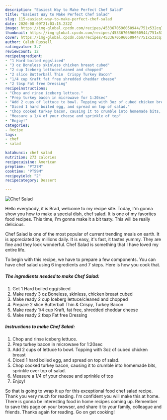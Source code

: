 ```yaml
---
description: "Easiest Way to Make Perfect Chef Salad"
title: "Easiest Way to Make Perfect Chef Salad"
slug: 115-easiest-way-to-make-perfect-chef-salad
date: 2020-08-09T21:03:15.232Z
image: https://img-global.cpcdn.com/recipes/4533670596050944/751x532cq70/chef-salad-recipe-main-photo.jpg
thumbnail: https://img-global.cpcdn.com/recipes/4533670596050944/751x532cq70/chef-salad-recipe-main-photo.jpg
cover: https://img-global.cpcdn.com/recipes/4533670596050944/751x532cq70/chef-salad-recipe-main-photo.jpg
author: Caleb Russell
ratingvalue: 3.7
reviewcount: 12
recipeingredient:
- "1 Hard boiled eggsliced"
- "3 oz Boneless skinless chicken breast cubed"
- "2 cup Iceberg lettucecleaned and chopped"
- "2 slice Butterball Thin  Crispy Turkey Bacon"
- "1/4 cup Kraft fat free shredded cheddar cheese"
- "2 tbsp Fat free Dressing"
recipeinstructions:
- "Chop and rinse iceberg lettuce."
- "Prep turkey bacon in microwave for 1:20sec"
- "Add 2 cups of lettuce to bowl. Topping with 3oz of cubed chicken breast"
- "Diced 1 hard boiled egg, and spread on top of salad."
- "Chop cooked turkey bacon, causing it to crumble into homemade bits, sprinkle over top of salad."
- "Measure a 1/4 of your cheese and sprinkle of top"
- "Enjoy!"
categories:
- Recipe
tags:
- chef
- salad

katakunci: chef salad 
nutrition: 273 calories
recipecuisine: American
preptime: "PT27M"
cooktime: "PT59M"
recipeyield: "2"
recipecategory: Dessert

---
```



![Chef Salad](https://img-global.cpcdn.com/recipes/4533670596050944/751x532cq70/chef-salad-recipe-main-photo.jpg)

Hello everybody, it is Brad, welcome to my recipe site. Today, I'm gonna show you how to make a special dish, chef salad. It is one of my favorites food recipes. This time, I'm gonna make it a bit tasty. This will be really delicious.



Chef Salad is one of the most popular of current trending meals on earth. It is appreciated by millions daily. It is easy, it's fast, it tastes yummy. They are fine and they look wonderful. Chef Salad is something that I have loved my entire life.


To begin with this recipe, we have to prepare a few components. You can have chef salad using 6 ingredients and 7 steps. Here is how you cook that.

##### The ingredients needed to make Chef Salad:

1. Get 1 Hard boiled egg/sliced
1. Make ready 3 oz Boneless, skinless, chicken breast cubed
1. Make ready 2 cup Iceberg lettuce/cleaned and chopped
1. Prepare 2 slice Butterball Thin &amp; Crispy, Turkey Bacon
1. Make ready 1/4 cup Kraft, fat free, shredded cheddar cheese
1. Make ready 2 tbsp Fat free Dressing




##### Instructions to make Chef Salad:

1. Chop and rinse iceberg lettuce.
1. Prep turkey bacon in microwave for 1:20sec
1. Add 2 cups of lettuce to bowl. Topping with 3oz of cubed chicken breast
1. Diced 1 hard boiled egg, and spread on top of salad.
1. Chop cooked turkey bacon, causing it to crumble into homemade bits, sprinkle over top of salad.
1. Measure a 1/4 of your cheese and sprinkle of top
1. Enjoy!




So that is going to wrap it up for this exceptional food chef salad recipe. Thank you very much for reading. I'm confident you will make this at home. There is gonna be interesting food in home recipes coming up. Remember to save this page on your browser, and share it to your family, colleague and friends. Thanks again for reading. Go on get cooking!
